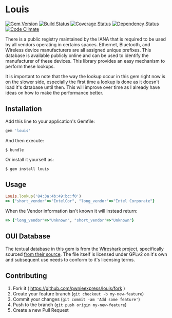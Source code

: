 # Louis

[![Gem Version](https://badge.fury.io/rb/louis.svg)](http://badge.fury.io/rb/louis)
[![Build Status](https://travis-ci.org/pwnieexpress/louis.svg?branch=master)](https://travis-ci.org/pwnieexpress/louis)
[![Coverage Status](https://coveralls.io/repos/pwnieexpress/louis/badge.svg?branch=master)](https://coveralls.io/r/pwnieexpress/louis?branch=master)
[![Dependency Status](https://gemnasium.com/pwnieexpress/louis.svg)](https://gemnasium.com/pwnieexpress/louis)
[![Code Climate](https://codeclimate.com/github/pwnieexpress/louis/badges/gpa.svg)](https://codeclimate.com/github/pwnieexpress/louis)

There is a public registry maintained by the IANA that is required to be used
by all vendors operating in certains spaces. Ethernet, Bluetooth, and Wireless
device manufacturers are all assigned unique prefixes. This database is
available publicly online and can be used to identify the manufacturer of these
devices. This library provides an easy mechanism to perform these lookups.

It is important to note that the way the lookup occur in this gem right now is
on the slower side, especially the first time a lookup is done as it doesn't
load it's database until then. This will improve over time as I already have
ideas on how to make the performance better.

## Installation

Add this line to your application's Gemfile:

```ruby
gem 'louis'
```

And then execute:

    $ bundle

Or install it yourself as:

    $ gem install louis

## Usage

```ruby
Louis.lookup('84:3a:4b:49:bc:f0')
=> {"short_vendor"=>"IntelCor", "long_vendor"=>"Intel Corporate"}
```

When the Vendor information isn't known it will instead return:

```ruby
=> {"long_vendor"=>"Unknown", "short_vendor"=>"Unknown"}
```

## OUI Database

The textual database in this gem is from the [Wireshark][1] project,
specifically sourced [from their source][2]. The file itself is licensed under
GPLv2 on it's own and subsequent use needs to conform to it's licensing terms.

## Contributing

1. Fork it ( https://github.com/pwnieexpress/louis/fork )
2. Create your feature branch (`git checkout -b my-new-feature`)
3. Commit your changes (`git commit -am 'Add some feature'`)
4. Push to the branch (`git push origin my-new-feature`)
5. Create a new Pull Request

[1]: https://wireshark.org/
[2]: https://code.wireshark.org/review/gitweb?p=wireshark.git;a=blob_plain;f=manuf
